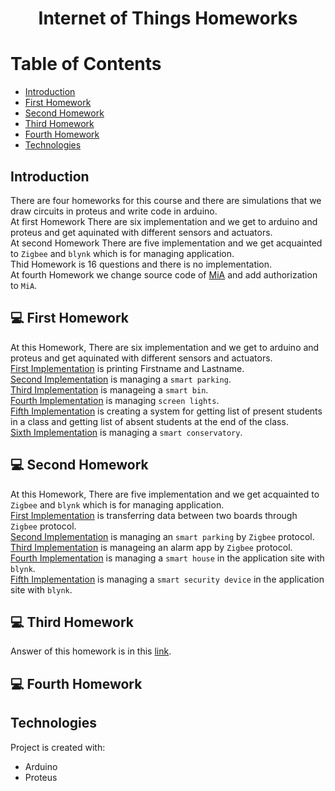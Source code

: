# <p align="center">Internet of Things Homeworks</p>

# Table of Contents
- [Introduction](https://github.com/mohammadtavakoli78/Internet-of-Things#introduction)
- [First Homework](https://github.com/mohammadtavakoli78/Internet-of-Things#-First-Homework)
- [Second Homework](https://github.com/mohammadtavakoli78/Internet-of-Things#-Second-Homework)
- [Third Homework](https://github.com/mohammadtavakoli78/Internet-of-Things#-Third-Homework)
- [Fourth Homework](https://github.com/mohammadtavakoli78/Internet-of-Things#-Fourth-Homework)
- [Technologies](https://github.com/mohammadtavakoli78/Internet-of-Things#technologies)

## Introduction
There are four homeworks for this course and there are simulations that we draw circuits in proteus and write code in arduino.<br>
At first Homework There are six implementation and we get to arduino and proteus and get aquinated with different sensors and actuators.<br>
At second Homework There are five implementation and we get acquainted to ```Zigbee``` and ```blynk``` which is for managing application.<br>
Thid Homework is 16 questions and there is no implementation.<br>
At fourth Homework we change source code of [MiA](https://github.com/I1820/mia) and add authorization to ```MiA```.<br>

## 💻 First Homework
At this Homework, There are six implementation and we get to arduino and proteus and get aquinated with different sensors and actuators.<br>
[First Implementation](https://github.com/mohammadtavakoli78/Internet-of-Things/tree/master/HW1/06.%20Hello%20World) is printing Firstname and Lastname.<br>
[Second Implementation](https://github.com/mohammadtavakoli78/Internet-of-Things/tree/master/HW1/07.%20smart%20parking) is managing a ```smart parking```.<br>
[Third Implementation](https://github.com/mohammadtavakoli78/Internet-of-Things/tree/master/HW1/08.%20smart%20bin) is manageing a ```smart bin```.<br>
[Fourth Implementation](https://github.com/mohammadtavakoli78/Internet-of-Things/tree/master/HW1/09.%20screen%20light) is managing ```screen lights```.<br>
[Fifth Implementation](https://github.com/mohammadtavakoli78/Internet-of-Things/tree/master/HW1/10.%20attendance%20system) is creating a system for getting list of present students in a class and getting list of absent students at the end of the class.<br>
[Sixth Implementation](https://github.com/mohammadtavakoli78/Internet-of-Things/tree/master/HW1/11.%20smart%20greenhouse) is managing a ```smart conservatory```.<br>

## 💻 Second Homework
At this Homework, There are five implementation and we get acquainted to ```Zigbee``` and ```blynk``` which is for managing application.<br>
[First Implementation](https://github.com/mohammadtavakoli78/Internet-of-Things/tree/master/HW2/06.%20Hello_Zigbee) is transferring data between two boards through ```Zigbee``` protocol.<br>
[Second Implementation](https://github.com/mohammadtavakoli78/Internet-of-Things/tree/master/HW2/07.%20Parking_door) is managing an ```smart parking``` by ```Zigbee``` protocol.<br>
[Third Implementation](https://github.com/mohammadtavakoli78/Internet-of-Things/tree/master/HW2/08.%20Alarm) is manageing an alarm app by ```Zigbee``` protocol.<br>
[Fourth Implementation](https://github.com/mohammadtavakoli78/Internet-of-Things/tree/master/HW2/09.%20Smart_home) is managing a ```smart house``` in the application site with ```blynk```.<br>
[Fifth Implementation](https://github.com/mohammadtavakoli78/Internet-of-Things/tree/master/HW2/10.%20Security_system) is managing a ```smart security device``` in the application site with ```blynk```.<br>

## 💻 Third Homework
Answer of this homework is in this [link](https://github.com/mohammadtavakoli78/Internet-of-Things/blob/master/HW3/HW3_9731014.pdf).

## 💻 Fourth Homework

## Technologies
Project is created with:
* Arduino
* Proteus
